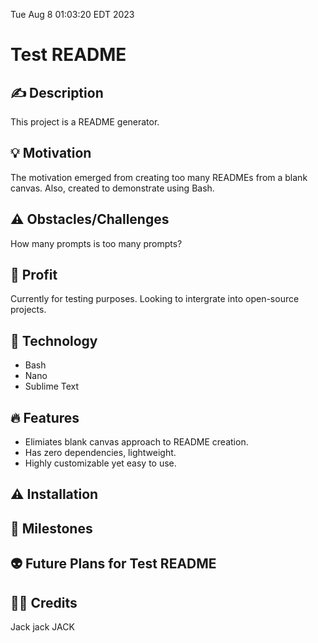 Tue Aug  8 01:03:20 EDT 2023
# Test README

## ✍️ Description
This project is a README generator.

## 💡 Motivation
The motivation emerged from creating too many READMEs from a blank canvas. Also, created to demonstrate using Bash.

## ⚠️ Obstacles/Challenges
How many prompts is too many prompts?

## 🤑 Profit
Currently for testing purposes. Looking to intergrate into open-source projects.

## 🧰 Technology
* Bash
* Nano
* Sublime Text

## 🔥 Features
* Elimiates blank canvas approach to README creation.
* Has zero dependencies, lightweight.
* Highly customizable yet easy to use.

## ⚠️ Installation
## 🏁 Milestones
## 👽 Future Plans for Test README

## 🙏🏾 Credits
Jack
jack
JACK